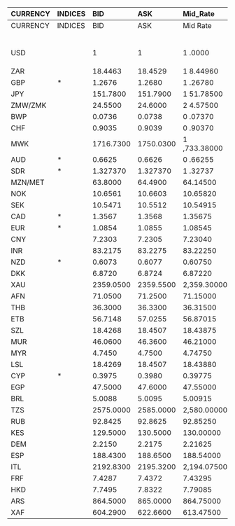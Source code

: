| CURRENCY   | INDICES   | BID       | ASK       | Mid_Rate     | BID_1            | ASK_1      | Mid_Rate_1   |
|:-----------|:----------|:----------|:----------|:-------------|:-----------------|:-----------|:-------------|
| CURRENCY   | INDICES   | BID       | ASK       | Mid Rate     | BID              | ASK        | Mid Rate     |
|            |           |           |           |              | ZIG              | ZIG        | ZIG          |
| USD        |           | 1         | 1         | 1 .0000      | 1 3.1103 13.8920 |            | 13.5012      |
|            |           |           |           |              |                  |            |              |
| ZAR        |           | 18.4463   | 18.4529   | 1 8.44960    | 1.3278           | 1.4075     | 1.3677       |
| GBP        | *         | 1.2676    | 1.2680    | 1 .26780     | 16.6186          | 17.6150    | 17.1168      |
| JPY        |           | 151.7800  | 151.7900  | 1 51.78500   | 10.9257          | 11.5779    | 11.2518      |
| ZMW/ZMK    |           | 24.5500   | 24.6000   | 2 4.57500    | 1.7672           | 1.8763     | 1.8218       |
| BWP        |           | 0.0736    | 0.0738    | 0 .07370     | 0.9649           | 1.0252     | 0.9951       |
| CHF        |           | 0.9035    | 0.9039    | 0 .90370     | 11.8451          | 12.5569    | 12.2010      |
| MWK        |           | 1716.7300 | 1750.0300 | 1 ,733.38000 | 123.5768         | 133.4851   | 128.5310     |
| AUD        | *         | 0.6625    | 0.6626    | 0 .66255     | 8.6855           | 9.2048     | 8.9452       |
| SDR        | *         | 1.327370  | 1.327370  | 1 .32737     | 17.9210          | 17.9210    | 17.9210      |
| MZN/MET    |           | 63.8000   | 64.4900   | 64.14500     | 4.5925           | 4.9190     | 4.7558       |
| NOK        |           | 10.6561   | 10.6603   | 10.65820     | 0.7670           | 0.8131     | 0.7901       |
| SEK        |           | 10.5471   | 10.5512   | 10.54915     | 0.7592           | 0.8048     | 0.7820       |
| CAD        | *         | 1.3567    | 1.3568    | 1.35675      | 0.0976           | 0.1034     | 0.1005       |
| EUR        | *         | 1.0854    | 1.0855    | 1.08545      | 14.2299          | 15.0797    | 14.6548      |
| CNY        |           | 7.2303    | 7.2305    | 7.23040      | 0.5204           | 0.5515     | 0.5360       |
| INR        |           | 83.2175   | 83.2275   | 83.22250     | 5.9903           | 6.3482     | 6.1693       |
| NZD        | *         | 0.6073    | 0.6077    | 0.60750      | 7.9618           | 8.4421     | 8.2020       |
| DKK        |           | 6.8720    | 6.8724    | 6.87220      | 0.4946           | 0.5241     | 0.5094       |
| XAU        |           | 2359.0500 | 2359.5500 | 2,359.30000  | 30927.8532       | 32778.8686 | 31853.3609   |
| AFN        |           | 71.0500   | 71.2500   | 71.15000     | 5.1144           | 5.4346     | 5.2745       |
| THB        |           | 36.3000   | 36.3300   | 36.31500     | 2.6130           | 2.7711     | 2.6921       |
| ETB        |           | 56.7148   | 57.0255   | 56.87015     | 4.0825           | 4.3496     | 4.2161       |
| SZL        |           | 18.4268   | 18.4507   | 18.43875     | 1.3264           | 1.4073     | 1.3669       |
| MUR        |           | 46.0600   | 46.3600   | 46.21000     | 3.3155           | 3.5361     | 3.4258       |
| MYR        |           | 4.7450    | 4.7500    | 4.74750      | 0.3415           | 0.3623     | 0.3519       |
| LSL        |           | 18.4269   | 18.4507   | 18.43880     | 1.3264           | 1.4073     | 1.3669       |
| CYP        | *         | 0.3975    | 0.3980    | 0.39775      | 0.0286           | 0.0303     | 0.0295       |
| EGP        |           | 47.5000   | 47.6000   | 47.55000     | 3.4192           | 3.6307     | 3.5250       |
| BRL        |           | 5.0088    | 5.0095    | 5.00915      | 0.3605           | 0.3821     | 0.3713       |
| TZS        |           | 2575.0000 | 2585.0000 | 2,580.00000  | 185.3584         | 197.1732   | 191.2658     |
| RUB        |           | 92.8425   | 92.8625   | 92.85250     | 6.6831           | 7.0831     | 6.8831       |
| KES        |           | 129.5000  | 130.5000  | 130.00000    | 9.3219           | 9.9540     | 9.6380       |
| DEM        |           | 2.2150    | 2.2175    | 2.21625      | 0.1594           | 0.1691     | 0.1643       |
| ESP        |           | 188.4300  | 188.6500  | 188.54000    | 13.5639          | 14.3894    | 13.9767      |
| ITL        |           | 2192.8300 | 2195.3200 | 2,194.07500  | 157.8484         | 167.4500   | 162.6492     |
| FRF        |           | 7.4287    | 7.4372    | 7.43295      | 0.5347           | 0.5672     | 0.5510       |
| HKD        |           | 7.7495    | 7.8322    | 7.79085      | 0.5578           | 0.5974     | 0.5776       |
| ARS        |           | 864.5000  | 865.0000  | 864.75000    | 62.2300          | 65.9786    | 64.1043      |
| XAF        |           | 604.2900  | 622.6600  | 613.47500    | 43.4991          | 47.4939    | 45.4965      |